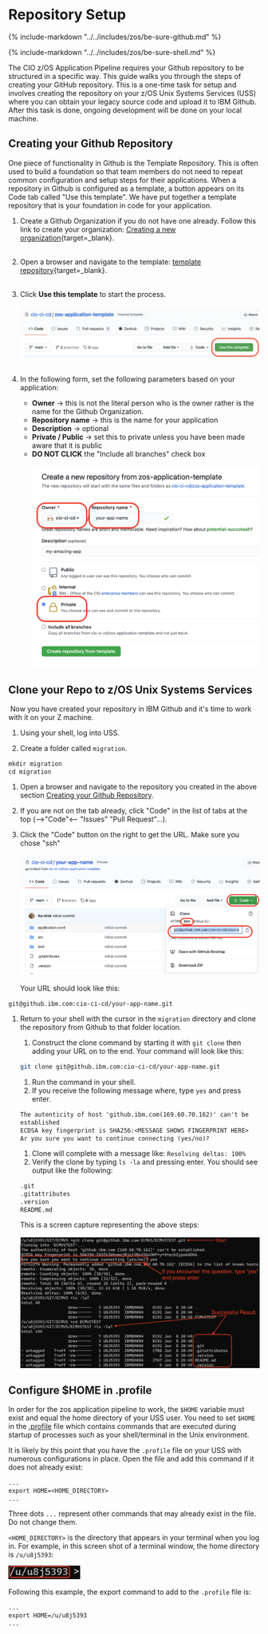 # Repository Setup
{%
include-markdown "../../includes/zos/be-sure-github.md"
%}

{%
include-markdown "../../includes/zos/be-sure-shell.md"
%}


The CIO z/OS Application Pipeline requires your Github repository to be structured in a specific way. This guide walks you through the steps of creating your GitHub repository.  This is a one-time task for setup and involves creating the repository on your z/OS Unix Systems Services (USS) where you can obtain your legacy source code and upload it to IBM Github.  After this task is done, ongoing development will be done on your local machine.

## Creating your Github Repository
One piece of functionality in Github is the Template Repository.  This is often used to build a foundation so that team members do not need to repeat common configuration and setup steps for their applications.  When a repository in Github is configured as a template, a button appears on its Code tab called "Use this template".  We have put together a template repository that is your foundation in code for your application.

1. Create a Github Organization if you do not have one already.  Follow this link to create your organization: [Creating a new organization](https://docs.github.com/en/organizations/collaborating-with-groups-in-organizations/creating-a-new-organization-from-scratch){target=\_blank}.
<br><br>

1. Open a browser and navigate to the template: [template repository](https://github.ibm.com/cio-ci-cd/zos-application-template){target=\_blank}.
<br><br>

1. Click **Use this template** to start the process.
<br><br>
    ![Click Use This Template](../../images/zos/migrate-into-github/use-this-template.png)
<br><br>
3. In the following form, set the following parameters based on your application:

    - **Owner** -> this is not the literal person who is the owner rather is the name for the Github Organization.
    - **Repository name** -> this is the name for your application
    - **Description** -> optional
    - **Private / Public** -> set this to private unless you have been made aware that it is public
    - **DO NOT CLICK** the "Include all branches" check box
<br><br>
    ![Fill Out the Form](../../images/zos/migrate-into-github/fill-out-form.png)

## Clone your Repo to z/OS Unix Systems Services
​
Now you have created your repository in IBM Github and it's time to work with it on your Z machine. 

1. Using your shell, log into USS.

1. Create a folder called `migration`.
```
mkdir migration
cd migration
```

1. Open a browser and navigate to the repository you created in the above section [Creating your Github Repository](#creating-your-github-repository).

1. If you are not on the tab already, click "Code" in the list of tabs at the top (-->"Code"<-- "Issues" "Pull Request"...).

1. Click the "Code" button on the right to get the URL.  Make sure you chose "ssh"
<br><br>
![Clone your repo](../../images/zos/migrate-into-github/clone-your-repo.png)
<br><br>
Your URL should look like this:
```
git@github.ibm.com:cio-ci-cd/your-app-name.git
```

1. Return to your shell with the cursor in the `migration` directory and clone the repository from Github to that folder location.
    1. Construct the clone command by starting it with `git clone` then adding your URL on to the end.  Your command will look like this:
    ```bash
    git clone git@github.ibm.com:cio-ci-cd/your-app-name.git
    ```
    1. Run the command in your shell.
    1. If you receive the following message where, type `yes` and press enter.
    ```
    The autenticity of host 'github.ibm.com(169.60.70.162)' can't be established
    ECDSA key fingerprint is SHA256:<MESSAGE SHOWS FINGERPRINT HERE>
    Ar you sure you want to continue connecting (yes/no)?
    ```
    1. Clone will complete with a message like: `Resolving deltas: 100%`
    1. Verify the clone by typing `ls -la` and pressing enter.  You should see output like the following:
    ```
    .git
    .gitattributes
    .version
    README.md
    ```

    This is a screen capture representing the above steps:
    <br></br>
    ![Successful Setup](../../images/zos/migrate-into-github/setup_result.png)

## Configure $HOME in .profile

In order for the zos application pipeline to work, the `$HOME` variable must exist and equal the home directory of your USS user. You need to set `$HOME` in the [.profile](https://www.baeldung.com/linux/bashrc-vs-bash-profile-vs-profile#3-significance-of-profile) file which contains commands that are executed during startup of processes such as your shell/terminal in the Unix environment.  

It is likely by this point that you have the `.profile` file on your USS with numerous configurations in place.  Open the file and add this command if it does not already exist: 
```
...
export HOME=<HOME_DIRECTORY>
...
```

Three dots `...` represent other commands that may already exist in the file.  Do not change them.  

`<HOME_DIRECTORY>` is the directory that appears in your terminal when you log in.  For example, in this screen shot of a terminal window, the home directory is `/u/u8j5393`: 

![Home Directory](../../images/zos/migrate-into-github/home-directory.png)

Following this example, the export command to add to the `.profile` file is:
```
...
export HOME=/u/u8j5393
...
```